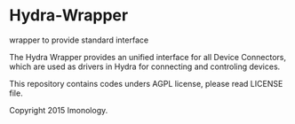 # Hydra-Wrapper
 wrapper to provide standard interface

The Hydra Wrapper provides an unified interface for all Device Connectors, which are used as drivers in Hydra for connecting and controling devices.

This repository contains codes unders AGPL license, please read LICENSE file.

Copyright 2015 Imonology.
